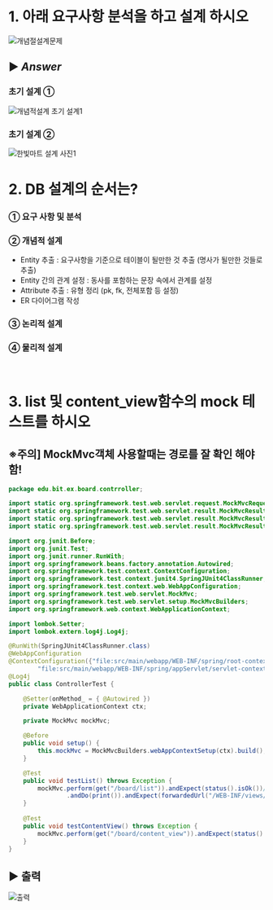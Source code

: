 # 1. 아래 요구사항 분석을 하고 설계 하시오
![개념절설계문제](https://user-images.githubusercontent.com/74290204/106716557-ef61bf00-6641-11eb-8b1d-8a6007d084bd.PNG)

## ▶ *Answer* 
### 초기 설계 ①
![개념적설계 초기 설계1](https://user-images.githubusercontent.com/74290204/106716695-17512280-6642-11eb-8489-71c42316b832.jpg)

### 초기 설계 ②
![한빛마트 설계 사진1](https://user-images.githubusercontent.com/74290204/106716805-38b20e80-6642-11eb-995b-aab2b44c4e5c.jpg)

# 2. DB 설계의 순서는?
### ① 요구 사항 및 분석 
### ② 개념적 설계
- Entity 추출 : 요구사항을 기준으로 테이블이 될만한 것 추출 (명사가 될만한 것들로 추출)
- Entity 간의 관계 설정 : 동사를 포함하는 문장 속에서 관계를 설정
- Attribute 추출 : 유형 정리 (pk, fk, 전체포함 등 설정)
- ER 다이어그램 작성 

### ③ 논리적 설계
### ④ 물리적 설계
<br>

# 3. list 및 content_view함수의 mock 테스트를 하시오

## ※주의] MockMvc객체 사용할때는 경로를 잘 확인 해야함!
```java
package edu.bit.ex.board.contrroller;

import static org.springframework.test.web.servlet.request.MockMvcRequestBuilders.get;
import static org.springframework.test.web.servlet.result.MockMvcResultHandlers.print;
import static org.springframework.test.web.servlet.result.MockMvcResultMatchers.forwardedUrl;
import static org.springframework.test.web.servlet.result.MockMvcResultMatchers.status;

import org.junit.Before;
import org.junit.Test;
import org.junit.runner.RunWith;
import org.springframework.beans.factory.annotation.Autowired;
import org.springframework.test.context.ContextConfiguration;
import org.springframework.test.context.junit4.SpringJUnit4ClassRunner;
import org.springframework.test.context.web.WebAppConfiguration;
import org.springframework.test.web.servlet.MockMvc;
import org.springframework.test.web.servlet.setup.MockMvcBuilders;
import org.springframework.web.context.WebApplicationContext;

import lombok.Setter;
import lombok.extern.log4j.Log4j;

@RunWith(SpringJUnit4ClassRunner.class)
@WebAppConfiguration 
@ContextConfiguration({"file:src/main/webapp/WEB-INF/spring/root-context.xml",
		"file:src/main/webapp/WEB-INF/spring/appServlet/servlet-context.xml" })
@Log4j
public class ControllerTest {

	@Setter(onMethod_ = { @Autowired })
	private WebApplicationContext ctx; 

	private MockMvc mockMvc;

	@Before
	public void setup() {
		this.mockMvc = MockMvcBuilders.webAppContextSetup(ctx).build();
	}

	@Test
	public void testList() throws Exception {
		mockMvc.perform(get("/board/list")).andExpect(status().isOk())// 응답 검증, 경로 잘 맞춰줘야함
				.andDo(print()).andExpect(forwardedUrl("/WEB-INF/views/list.jsp")); // view 경로
	}
	
	@Test
	public void testContentView() throws Exception {
		mockMvc.perform(get("/board/content_view")).andExpect(status().isOk()).andDo(print()).andExpect(forwardedUrl("/WEB-INF/views/content_view.jsp"));
	}
}
```

## ▶ 출력
![출력](https://user-images.githubusercontent.com/74290204/106719284-76646680-6645-11eb-8904-0507360e5baf.PNG)
